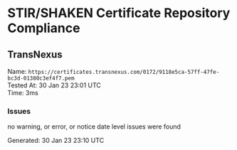 # STIR/SHAKEN Certificate Repository Compliance

## TransNexus

Name: `https://certificates.transnexus.com/0172/9118e5ca-57ff-47fe-bc3d-01380c3ef4f7.pem`\
Tested At: 30 Jan 23 23:01 UTC\
Time: 3ms

### Issues

no warning, or error, or notice date level issues were found

Generated: 30 Jan 23 23:10 UTC